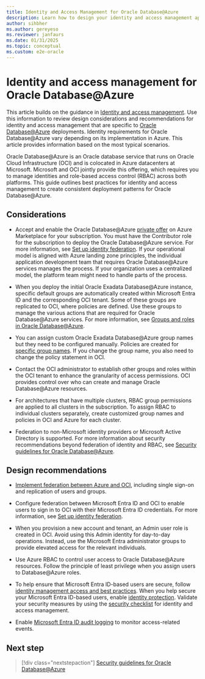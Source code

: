 ```yaml
---
title: Identity and Access Management for Oracle Database@Azure
description: Learn how to design your identity and access management approach for Oracle Database@Azure.
author: sihbher
ms.author: gereyeso
ms.reviewer: janfaurs
ms.date: 01/31/2025
ms.topic: conceptual
ms.custom: e2e-oracle
---
```


# Identity and access management for Oracle Database@Azure

This article builds on the guidance in [Identity and access management](/azure/cloud-adoption-framework/ready/landing-zone/design-area/identity-access). Use this information to review design considerations and recommendations for identity and access management that are specific to [Oracle Database@Azure](/azure/oracle/oracle-db/database-overview) deployments. Identity requirements for Oracle Database@Azure vary depending on its implementation in Azure. This article provides information based on the most typical scenarios.

Oracle Database@Azure is an Oracle database service that runs on Oracle Cloud Infrastructure (OCI) and is colocated in Azure datacenters at Microsoft. Microsoft and OCI jointly provide this offering, which requires you to manage identities and role-based access control (RBAC) across both platforms. This guide outlines best practices for identity and access management to create consistent deployment patterns for Oracle Database@Azure.

## Considerations

- Accept and enable the Oracle Database@Azure [private offer](/marketplace/private-offers-overview) on Azure Marketplace for your subscription. You must have the Contributor role for the subscription to deploy the Oracle Database@Azure service. For more information, see [Set up identity federation](https://docs.oracle.com/iaas/Content/database-at-azure/oaaonboard-task-8.htm#oaaonboard_task_8). If your operational model is aligned with Azure landing zone principles, the individual application development team that requires Oracle Database@Azure services manages the process. If your organization uses a centralized model, the platform team might need to handle parts of the process.

- When you deploy the initial Oracle Exadata Database@Azure instance, specific default groups are automatically created within Microsoft Entra ID and the corresponding OCI tenant. Some of these groups are replicated to OCI, where policies are defined. Use these groups to manage the various actions that are required for Oracle Database@Azure services. For more information, see [Groups and roles in Oracle Database@Azure](/azure/oracle/oracle-db/oracle-database-groups-roles).

- You can assign custom Oracle Exadata Database@Azure group names but they need to be configured manually. Policies are created for [specific group names](/azure/oracle/oracle-db/oracle-database-groups-roles). If you change the group name, you also need to change the policy statement in OCI.

- Contact the OCI administrator to establish other groups and roles within the OCI tenant to enhance the granularity of access permissions. OCI provides control over who can create and manage Oracle Database@Azure resources.

- For architectures that have multiple clusters, RBAC group permissions are applied to all clusters in the subscription. To assign RBAC to individual clusters separately, create customized group names and policies in OCI and Azure for each cluster.

- Federation to non-Microsoft identity providers or Microsoft Active Directory is supported. For more information about security recommendations beyond federation of identity and RBAC, see [Security guidelines for Oracle Database@Azure](./oracle-security-overview-odaa.md).

## Design recommendations

- [Implement federation between Azure and OCI](https://docs.oracle.com/iaas/Content/Identity/tutorials/azure_ad/lifecycle_azure/01-config-azure-template.htm#config-azure-template), including single sign-on and replication of users and groups.

- Configure federation between Microsoft Entra ID and OCI to enable users to sign in to OCI with their Microsoft Entra ID credentials. For more information, see [Set up identity federation](/azure/oracle/oracle-db/onboard-oracle-database#step-3-optional-create-identity-federation-using-azures-identity-service).

- When you provision a new account and tenant, an Admin user role is created in OCI. Avoid using this Admin identity for day-to-day operations. Instead, use the Microsoft Entra administrator groups to provide elevated access for the relevant individuals.

- Use Azure RBAC to control user access to Oracle Database@Azure resources. Follow the principle of least privilege when you assign users to Database@Azure roles.

- To help ensure that Microsoft Entra ID-based users are secure, follow [identity management access and best practices](/azure/security/fundamentals/identity-management-best-practices). When you help secure your Microsoft Entra ID-based users, enable [identity protection](/entra/id-protection/overview-identity-protection). Validate your security measures by using the [security checklist](/azure/security/fundamentals/steps-secure-identity) for identity and access management.

- Enable [Microsoft Entra ID audit logging](/entra/identity/monitoring-health/concept-audit-logs) to monitor access-related events.

## Next step

> [!div class="nextstepaction"]
> [Security guidelines for Oracle Database@Azure](./oracle-security-overview-odaa.md)
